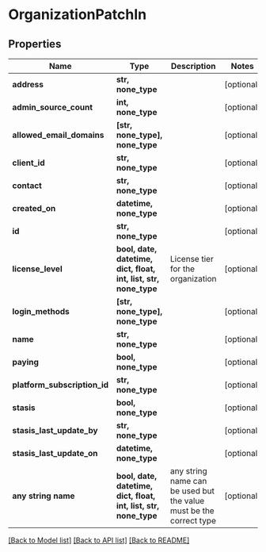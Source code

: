# OrganizationPatchIn


## Properties
Name | Type | Description | Notes
------------ | ------------- | ------------- | -------------
**address** | **str, none_type** |  | [optional] 
**admin_source_count** | **int, none_type** |  | [optional] 
**allowed_email_domains** | **[str, none_type], none_type** |  | [optional] 
**client_id** | **str, none_type** |  | [optional] 
**contact** | **str, none_type** |  | [optional] 
**created_on** | **datetime, none_type** |  | [optional] 
**id** | **str, none_type** |  | [optional] 
**license_level** | **bool, date, datetime, dict, float, int, list, str, none_type** | License tier for the organization | [optional] 
**login_methods** | **[str, none_type], none_type** |  | [optional] 
**name** | **str, none_type** |  | [optional] 
**paying** | **bool, none_type** |  | [optional] 
**platform_subscription_id** | **str, none_type** |  | [optional] 
**stasis** | **bool, none_type** |  | [optional] 
**stasis_last_update_by** | **str, none_type** |  | [optional] 
**stasis_last_update_on** | **datetime, none_type** |  | [optional] 
**any string name** | **bool, date, datetime, dict, float, int, list, str, none_type** | any string name can be used but the value must be the correct type | [optional]

[[Back to Model list]](../README.md#documentation-for-models) [[Back to API list]](../README.md#documentation-for-api-endpoints) [[Back to README]](../README.md)


